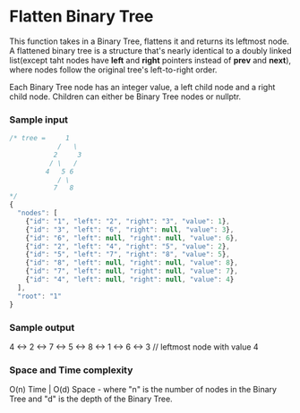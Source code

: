# Flatten Binary Tree

This function takes in a Binary Tree, flattens it and returns its leftmost node. 
A flattened binary tree is a structure that's nearly identical to a doubly linked list(except taht nodes have **left** and **right** pointers instead of **prev** and **next**), where nodes follow the original tree's left-to-right order. 

Each Binary Tree node has an integer value, a left child node and a right child node. Children can either be Binary Tree nodes or nullptr.

### Sample input
```javascript
/* tree =     1
            /   \
           2     3
          / \   / 
         4   5 6
            / \
           7   8  
*/
{
  "nodes": [
    {"id": "1", "left": "2", "right": "3", "value": 1},
    {"id": "3", "left": "6", "right": null, "value": 3},
    {"id": "6", "left": null, "right": null, "value": 6},
    {"id": "2", "left": "4", "right": "5", "value": 2},
    {"id": "5", "left": "7", "right": "8", "value": 5},
    {"id": "8", "left": null, "right": null, "value": 8},
    {"id": "7", "left": null, "right": null, "value": 7},
    {"id": "4", "left": null, "right": null, "value": 4}
  ],
  "root": "1"
}
```
### Sample output
 
 4 <-> 2 <->  7 <-> 5 <->  8 <-> 1 <-> 6 <-> 3 // leftmost node with value 4

 ### Space and Time complexity
O(n) Time | O(d) Space - where "n" is the number of nodes in the Binary Tree and "d" is the depth of the Binary Tree.
